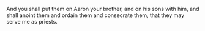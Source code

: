 And you shall put them on Aaron your brother, and on his sons with him, and shall anoint them and ordain them and consecrate them, that they may serve me as priests.
